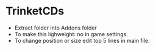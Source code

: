 # TrinketCDs

- Extract folder into Addons folder
- To make this lighweight: no in game settings.
- To change position or size edit top 5 lines in main file.
